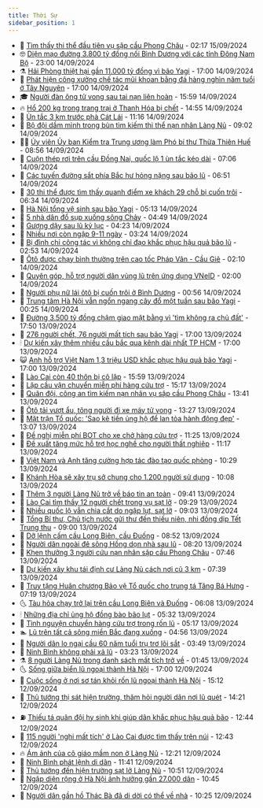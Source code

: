 ```yaml
---
title: Thời Sự
sidebar_position: 1
---
```


<!-- vnexpress-thoi-su:START -->
- 🦒 [Tìm thấy thi thể đầu tiên vụ sập cầu Phong Châu](https://vnexpress.net/tim-thay-thi-the-dau-tien-vu-sap-cau-phong-chau-4792995.html) - 02:17 15/09/2024
- 🤓 [Diện mạo đường 3.800 tỷ đồng nối Bình Dương với các tỉnh Đông Nam Bộ](https://vnexpress.net/dien-mao-duong-3-800-ty-dong-noi-binh-duong-voi-cac-tinh-dong-nam-bo-4792892.html) - 23:00 14/09/2024
- ⚗️ [Hải Phòng thiệt hại gần 11.000 tỷ đồng vì bão Yagi](https://vnexpress.net/hai-phong-thiet-hai-gan-11-000-ty-dong-vi-bao-yagi-4792944.html) - 17:00 14/09/2024
- 🌊 [Phát hiện công xưởng chế tác mũi khoan bằng đá hàng nghìn năm tuổi ở Tây Nguyên](https://vnexpress.net/phat-hien-cong-xuong-che-tac-mui-khoan-bang-da-hang-nghin-nam-tuoi-o-tay-nguyen-4792748.html) - 17:00 14/09/2024
- 🎓 [Người đàn ông tử vong sau tai nạn liên hoàn](https://vnexpress.net/nguoi-dan-ong-tu-vong-sau-tai-nan-lien-hoan-4792955.html) - 15:59 14/09/2024
- 🔥 [Hổ 200 kg trong trang trại ở Thanh Hóa bị chết](https://vnexpress.net/ho-200-kg-trong-trang-trai-o-thanh-hoa-bi-chet-4792923.html) - 14:55 14/09/2024
- 🦏 [Ùn tắc 3 km trước phà Cát Lái](https://vnexpress.net/un-tac-3-km-truoc-pha-cat-lai-4792915.html) - 11:16 14/09/2024
- 👺 [Bộ đội dầm mình trong bùn tìm kiếm thi thể nạn nhân Làng Nủ](https://vnexpress.net/bo-doi-dam-minh-trong-bun-tim-kiem-thi-the-nan-nhan-lang-nu-4792636.html) - 09:02 14/09/2024
- 🧑‍🏫 [Ủy viên Ủy ban Kiểm tra Trung ương làm Phó bí thư Thừa Thiên Huế](https://vnexpress.net/uy-vien-uy-ban-kiem-tra-trung-uong-lam-pho-bi-thu-thua-thien-hue-4792888.html) - 08:56 14/09/2024
- 🚦 [Cuộn thép rơi trên cầu Đồng Nai, quốc lộ 1 ùn tắc kéo dài](https://vnexpress.net/cuon-thep-roi-tren-cau-dong-nai-quoc-lo-1-un-tac-keo-dai-4792868.html) - 07:06 14/09/2024
- 🎉 [Các tuyến đường sắt phía Bắc hư hỏng nặng sau bão lũ](https://vnexpress.net/cac-tuyen-duong-sat-phia-bac-hu-hong-nang-sau-bao-lu-4792849.html) - 06:51 14/09/2024
- 🦒 [30 thi thể được tìm thấy quanh điểm xe khách 29 chỗ bị cuốn trôi](https://vnexpress.net/30-thi-the-duoc-tim-thay-quanh-diem-xe-khach-29-cho-bi-cuon-troi-4792846.html) - 06:34 14/09/2024
- 🤗 [Hà Nội tổng vệ sinh sau bão Yagi](https://vnexpress.net/ha-noi-tong-ve-sinh-sau-bao-yagi-4792805.html) - 05:13 14/09/2024
- 💼 [5 nhà dân đổ sụp xuống sông Chảy](https://vnexpress.net/5-nha-dan-do-sup-xuong-song-chay-4792842.html) - 04:49 14/09/2024
- 🤩 [Gượng dậy sau lũ kỷ lục](https://vnexpress.net/guong-day-sau-lu-ky-luc-4792379.html) - 04:23 14/09/2024
- 🤡 [Nhiều nơi còn ngập 9-11 ngày](https://vnexpress.net/nhieu-noi-con-ngap-9-11-ngay-4792789.html) - 03:24 14/09/2024
- 💯 [Bị đình chỉ công tác vì không chỉ đạo khắc phục hậu quả bão lũ](https://vnexpress.net/bi-dinh-chi-cong-tac-vi-khong-chi-dao-khac-phuc-hau-qua-bao-lu-4792769.html) - 02:53 14/09/2024
- 👺 [Ôtô được chạy bình thường trên cao tốc Pháp Vân - Cầu Giẽ](https://vnexpress.net/oto-duoc-chay-binh-thuong-tren-cao-toc-phap-van-cau-gie-4792751.html) - 02:10 14/09/2024
- 🌮 [Quyên góp, hỗ trợ người dân vùng lũ trên ứng dụng VNeID](https://vnexpress.net/quyen-gop-ho-tro-nguoi-dan-vung-lu-tren-ung-dung-vneid-4792756.html) - 02:00 14/09/2024
- 🥸 [Người phụ nữ lái ôtô bị cuốn trôi ở Bình Dương](https://vnexpress.net/nguoi-phu-nu-lai-oto-bi-cuon-troi-o-binh-duong-4792747.html) - 00:56 14/09/2024
- 🐻 [Trung tâm Hà Nội vẫn ngổn ngang cây đổ một tuần sau bão Yagi](https://vnexpress.net/trung-tam-ha-noi-van-ngon-ngang-cay-do-mot-tuan-sau-bao-yagi-4792631.html) - 00:25 14/09/2024
- 👀 [Đường 3.500 tỷ đồng chậm giao mặt bằng vì &#39;tìm không ra chủ đất&#39;](https://vnexpress.net/duong-3-500-ty-dong-cham-giao-mat-bang-vi-tim-khong-ra-chu-dat-4791427.html) - 17:50 13/09/2024
- 🤔 [276 người chết, 76 người mất tích sau bão Yagi](https://vnexpress.net/276-nguoi-chet-76-nguoi-mat-tich-sau-bao-yagi-4790982.html) - 17:00 13/09/2024
- 🕯 [Dự kiến xây thêm nhiều cầu bắc qua kênh dài nhất TP HCM](https://vnexpress.net/du-kien-xay-them-nhieu-cau-bac-qua-kenh-dai-nhat-tp-hcm-4792663.html) - 17:00 13/09/2024
- 😺 [Anh hỗ trợ Việt Nam 1,3 triệu USD khắc phục hậu quả bão Yagi](https://vnexpress.net/anh-ho-tro-viet-nam-1-3-trieu-usd-khac-phuc-hau-qua-bao-yagi-4791778.html) - 17:00 13/09/2024
- 🦆 [Lào Cai còn 40 thôn bị cô lập](https://vnexpress.net/lao-cai-con-40-thon-bi-co-lap-4792714.html) - 15:59 13/09/2024
- 🧰 [Lập cầu vận chuyển miễn phí hàng cứu trợ](https://vnexpress.net/lap-cau-van-chuyen-mien-phi-hang-cuu-tro-4792707.html) - 15:17 13/09/2024
- 🦍 [Quân đội, công an tìm kiếm nạn nhân vụ sập cầu Phong Châu](https://vnexpress.net/quan-doi-cong-an-tim-kiem-nan-nhan-vu-sap-cau-phong-chau-4792683.html) - 13:41 13/09/2024
- 🧰 [Ôtô tải vượt ẩu, tông người đi xe máy tử vong](https://vnexpress.net/tai-nan-giao-thong-lam-dong-4792697.html) - 13:27 13/09/2024
- 💃 [Mặt trận Tổ quốc: &#39;Sao kê tiền ủng hộ để lan tỏa hành động đẹp&#39;](https://vnexpress.net/mat-tran-to-quoc-sao-ke-tien-ung-ho-de-lan-toa-hanh-dong-dep-4792687.html) - 13:07 13/09/2024
- 🧰 [Đề nghị miễn phí BOT cho xe chở hàng cứu trợ](https://vnexpress.net/de-nghi-mien-phi-bot-cho-xe-cho-hang-cuu-tro-4792675.html) - 11:25 13/09/2024
- 🚀 [Đề xuất tăng mức hỗ trợ học nghề cho người thất nghiệp](https://vnexpress.net/de-xuat-tang-muc-ho-tro-hoc-nghe-cho-nguoi-that-nghiep-4792667.html) - 11:17 13/09/2024
- 🎊 [Việt Nam và Anh tăng cường hợp tác đào tạo quốc phòng](https://vnexpress.net/viet-nam-va-anh-tang-cuong-hop-tac-dao-tao-quoc-phong-4792531.html) - 10:29 13/09/2024
- 🤭 [Khánh Hòa sẽ xây trụ sở chung cho 1.200 người sử dụng](https://vnexpress.net/khanh-hoa-se-xay-tru-so-chung-cho-1-200-nguoi-su-dung-4792657.html) - 10:08 13/09/2024
- 🤗 [Thêm 3 người Làng Nủ trở về báo tin an toàn](https://vnexpress.net/them-3-nguoi-lang-nu-tro-ve-bao-tin-an-toan-4792640.html) - 09:41 13/09/2024
- 🌈 [Lào Cai tìm thấy 12 người chết trong vụ sạt lở](https://vnexpress.net/lao-cai-tim-thay-12-nguoi-chet-trong-vu-sat-lo-4792637.html) - 09:29 13/09/2024
- 🦣 [Nhiều quốc lộ vẫn chia cắt do ngập lụt, sạt lở](https://vnexpress.net/nhieu-quoc-lo-van-chia-cat-do-ngap-lut-sat-lo-4792485.html) - 09:03 13/09/2024
- 🎡 [Tổng Bí thư, Chủ tịch nước gửi thư đến thiếu niên, nhi đồng dịp Tết Trung thu](https://vnexpress.net/tong-bi-thu-chu-tich-nuoc-gui-thu-den-thieu-nien-nhi-dong-dip-tet-trung-thu-4792619.html) - 09:00 13/09/2024
- 🦏 [Dỡ lệnh cấm cầu Long Biên, cầu Đuống](https://vnexpress.net/do-lenh-cam-cau-long-bien-cau-duong-4792605.html) - 08:52 13/09/2024
- 🎊 [Người dân ngoài đê sông Hồng dọn nhà sau lũ](https://vnexpress.net/nguoi-dan-ngoai-de-song-hong-don-nha-sau-lu-4792536.html) - 08:20 13/09/2024
- 🫶 [Khen thưởng 3 người cứu nạn nhân sập cầu Phong Châu](https://vnexpress.net/khen-thuong-3-nguoi-cuu-nan-nhan-sap-cau-phong-chau-4792552.html) - 07:46 13/09/2024
- 🤔 [Dự kiến xây khu tái định cư Làng Nủ cách nơi cũ 3 km](https://vnexpress.net/du-kien-xay-khu-tai-dinh-cu-lang-nu-cach-noi-cu-3-km-4792547.html) - 07:39 13/09/2024
- 🤠 [Truy tặng Huân chương Bảo vệ Tổ quốc cho trung tá Tăng Bá Hưng](https://vnexpress.net/truy-tang-huan-chuong-bao-ve-to-quoc-cho-trung-ta-tang-ba-hung-4792528.html) - 07:19 13/09/2024
- 🌜 [Tàu hỏa chạy trở lại trên cầu Long Biên và Đuống](https://vnexpress.net/tau-hoa-chay-tro-lai-tren-cau-long-bien-va-duong-4792527.html) - 06:08 13/09/2024
- 🕯 [Những địa chỉ ủng hộ đồng bào bão lụt](https://vnexpress.net/nhung-dia-chi-ung-ho-dong-bao-bao-lut-4792016.html) - 05:32 13/09/2024
- 🤔 [Tình nguyện chuyển hàng cứu trợ trong rốn lũ](https://vnexpress.net/tinh-nguyen-chuyen-hang-cuu-tro-trong-ron-lu-4792309.html) - 05:17 13/09/2024
- 🏊 [Lũ trên tất cả sông miền Bắc đang xuống](https://vnexpress.net/lu-tren-tat-ca-song-mien-bac-dang-xuong-4792445.html) - 04:56 13/09/2024
- 🌮 [Người dân lo ngại cầu 60 năm tuổi trụ trơ lõi sắt](https://vnexpress.net/nguoi-dan-lo-ngai-cau-60-nam-tuoi-tru-tro-loi-sat-4792256.html) - 03:49 13/09/2024
- 🫣 [Ninh Bình không phải xả lũ](https://vnexpress.net/ninh-binh-khong-phai-xa-lu-4792403.html) - 03:23 13/09/2024
- ⚗️ [8 người Làng Nủ trong danh sách mất tích trở về](https://vnexpress.net/8-nguoi-lang-nu-trong-danh-sach-mat-tich-tro-ve-4792372.html) - 01:45 13/09/2024
- 🌜 [Sống giữa biển lũ ngoại thành Hà Nội](https://vnexpress.net/song-giua-bien-lu-ngoai-thanh-ha-noi-4792268.html) - 17:00 12/09/2024
- 🌁 [Cuộc sống ở nơi sơ tán khỏi rốn lũ ngoại thành Hà Nội](https://vnexpress.net/cuoc-song-o-noi-so-tan-khoi-ron-lu-ngoai-thanh-ha-noi-4792301.html) - 15:12 12/09/2024
- 🐲 [Thủ tướng thị sát hiện trường, thăm hỏi người dân nơi lũ quét](https://vnexpress.net/thu-tuong-thi-sat-hien-truong-tham-hoi-nguoi-dan-noi-lu-quet-4792299.html) - 14:21 12/09/2024
- ⛽️ [Thiếu tá quân đội hy sinh khi giúp dân khắc phục hậu quả bão](https://vnexpress.net/thieu-ta-quan-doi-hy-sinh-khi-giup-dan-khac-phuc-hau-qua-bao-4792294.html) - 12:44 12/09/2024
- 🗽 [115 người &#39;nghi mất tích&#39; ở Lào Cai được tìm thấy trên núi](https://vnexpress.net/115-nguoi-nghi-mat-tich-o-lao-cai-duoc-tim-thay-tren-nui-4792286.html) - 12:43 12/09/2024
- 🔥 [Ám ảnh của cô giáo mầm non ở Làng Nủ](https://vnexpress.net/am-anh-cua-co-giao-mam-non-o-lang-nu-4792208.html) - 12:21 12/09/2024
- 💯 [Ninh Bình phát lệnh di dân](https://vnexpress.net/ninh-binh-phat-lenh-di-dan-4792273.html) - 11:41 12/09/2024
- 🦆 [Thủ tướng đến hiện trường sạt lở Làng Nủ](https://vnexpress.net/thu-tuong-den-hien-truong-sat-lo-lang-nu-4792265.html) - 10:51 12/09/2024
- 🫣 [Ngập diện rộng ở Hà Nội ảnh hưởng gần 27.000 dân](https://vnexpress.net/ngap-dien-rong-o-ha-noi-anh-huong-gan-27-000-dan-4792232.html) - 10:45 12/09/2024
- 🤡 [Người dân gần hồ Thác Bà đã di dời có thể về nhà](https://vnexpress.net/nguoi-dan-gan-ho-thac-ba-da-di-doi-co-the-ve-nha-4792166.html) - 10:25 12/09/2024<!-- vnexpress-thoi-su:END -->
